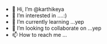- 👋 Hi, I’m @karthikeya 
- 👀 I’m interested in ....:)
- 🌱 I’m currently learning ...yep
- 💞️ I’m looking to collaborate on ...yep
- 📫 How to reach me ... 

<!---
karthi909/karthi909 is a ✨ special ✨ repository because its `README.md` (this file) appears on your GitHub profile.
You can click the Preview link to take a look at your changes.
--->
